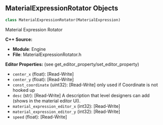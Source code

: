 ## MaterialExpressionRotator Objects

```python
class MaterialExpressionRotator(MaterialExpression)
```

Material Expression Rotator

**C++ Source:**

- **Module**: Engine
- **File**: MaterialExpressionRotator.h

**Editor Properties:** (see get_editor_property/set_editor_property)

- ``center_x`` (float):  [Read-Write]
- ``center_y`` (float):  [Read-Write]
- ``const_coordinate`` (uint32):  [Read-Write] only used if Coordinate is not hooked up
- ``desc`` (str):  [Read-Write] A description that level designers can add (shows in the material editor UI).
- ``material_expression_editor_x`` (int32):  [Read-Write]
- ``material_expression_editor_y`` (int32):  [Read-Write]
- ``speed`` (float):  [Read-Write]

<a id="unreal.MaterialExpressionRound"></a>